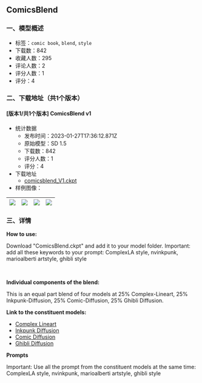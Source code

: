## ComicsBlend
### 一、模型概述

- 标签：`comic book`, `blend`, `style`
- 下载数：842
- 收藏人数：295
- 评论人数：2
- 评分人数：1
- 评分：4

### 二、下载地址（共1个版本）

#### [版本1/共1个版本] ComicsBlend v1

- 统计数据
  - 发布时间：2023-01-27T17:36:12.871Z
  - 原始模型：SD 1.5
  - 下载数：842
  - 评分人数：1
  - 评分：4
- 下载地址
  - [comicsblend_V1.ckpt](https://civitai.com/api/download/models/1592)
- 样例图像：

| <img src="https://image.civitai.com/xG1nkqKTMzGDvpLrqFT7WA/36d153b8-fae8-4859-0300-6533256de100/width=450/14727.jpeg" /> | <img src="https://image.civitai.com/xG1nkqKTMzGDvpLrqFT7WA/dd189c9b-a5c6-4045-cef3-f84a0a425e00/width=450/14726.jpeg" /> | <img src="https://image.civitai.com/xG1nkqKTMzGDvpLrqFT7WA/16596dbc-fb45-4abc-1d2f-58952f88b400/width=450/14725.jpeg" /> | <img src="https://image.civitai.com/xG1nkqKTMzGDvpLrqFT7WA/c12eb7fa-9f4b-472d-b291-330e40a78700/width=450/14724.jpeg" /> |
| ---- | ---- | ---- | ---- |


### 三、详情
<p><strong>How to use:</strong></p><p>Download "ComicsBlend.ckpt" and add it to your model folder. Important: add all these keywords to your prompt: ComplexLA style, nvinkpunk, marioalberti artstyle, ghibli style</p><p><br /></p><p><strong>Individual components of the blend:</strong></p><p>This is an equal part blend of four models at 25% Complex-Lineart, 25% Inkpunk-Diffusion, 25% Comic-Diffusion, 25% Ghibli Diffusion.</p><p><strong>Link to the constituent models:</strong></p><ul><li><a href="https://civitai.com/models/65/complex-lineart" rel="ugc" target="_blank">Complex Lineart</a></li><li><a href="https://civitai.com/models/1087/inkpunk-diffusion" rel="ugc" target="_blank">Inkpunk Diffusion</a></li><li><a href="https://civitai.com/models/13/comic-diffusion" rel="ugc" target="_blank">Comic Diffusion</a></li><li><a href="https://civitai.com/models/1066/ghibli-diffusion" rel="ugc" target="_blank">Ghibli Diffusion</a></li></ul><p><strong>Prompts</strong></p><p>Important: Use all the prompt from the constituent models at the same time: ComplexLA style, nvinkpunk, marioalberti artstyle, ghibli style</p>